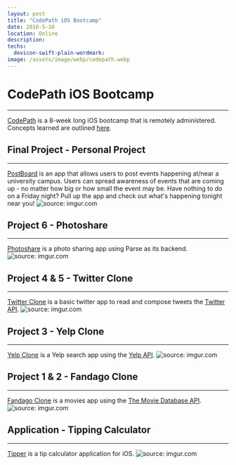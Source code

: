 ```yaml
---
layout: post
title: "CodePath iOS Bootcamp"
date: 2016-5-10
location: Online
description: 
techs:
  devicon-swift-plain-wordmark:
image: /assets/image/webp/codepath.webp
---
```


# CodePath iOS Bootcamp
---
[CodePath](https://codepath.com/) is a 8-week long iOS bootcamp that is remotely administered.
Concepts learned are outlined <a href="http://guides.codepath.com/ios#fundamentals">here</a>.

## Final Project - Personal Project
---
<a href="https://github.com/iOSDreamTeam/PostBoard" target="_blank">PostBoard</a> is an app that allows users to post events happening at/near a university campus. Users can spread awareness of events that are coming up - no matter how big or how small the event may be. Have nothing to do on a Friday night? Pull up the app and check out what's happening tonight near you!
<img src="http://i.imgur.com/Yy65paN.gif" title="source: imgur.com" />

## Project 6 - Photoshare
---
<a href="https://github.com/iOSDreamTeam/PostBoard" target="_blank">Photoshare</a> is a photo sharing app using Parse as its backend.
<img src="http://i.imgur.com/MpbPbYa.gif" title="source: imgur.com" />

## Project 4 & 5 - Twitter Clone
---
<a href="https://github.com/iOSDreamTeam/PostBoard" target="_blank">Twitter Clone</a> is a basic twitter app to read and compose tweets the [Twitter API](https://apps.twitter.com/).
<img src="http://i.imgur.com/cNMeFOD.gif" title="source: imgur.com" />

## Project 3 - Yelp Clone
---
<a href="https://github.com/iOSDreamTeam/PostBoard" target="_blank">Yelp Clone</a> is a Yelp search app using the [Yelp API](http://www.yelp.com/developers/documentation/v2/search_api).
<img src="http://i.imgur.com/LcTWVmP.gif" title="source: imgur.com" />

## Project 1 & 2 - Fandago Clone
---
<a href="https://github.com/iOSDreamTeam/PostBoard" target="_blank">Fandago Clone</a> is a movies app using the [The Movie Database API](http://docs.themoviedb.apiary.io/#).
<img src="http://i.imgur.com/blbrnLg.gif" title="source: imgur.com" />

## Application - Tipping Calculator
---
<a href="https://github.com/dphuang2/Tipper-iOS" target="_blank">Tipper</a> is a tip calculator application for iOS.
<img src="http://i.imgur.com/YMsRMdG.gif" title="source: imgur.com" />
